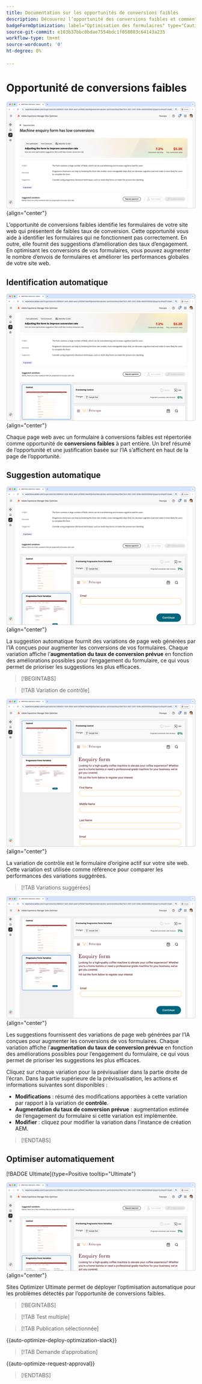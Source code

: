 ```yaml
---
title: Documentation sur les opportunités de conversions faibles
description: Découvrez l’opportunité des conversions faibles et comment l’utiliser pour améliorer l’engagement des formulaires sur votre site web.
badgeFormOptimization: label="Optimisation des formulaires" type="Caution" url="../../opportunity-types/form-optimization.md" tooltip="Optimisation des formulaires"
source-git-commit: e103b37bbc0bdae7554bdc1f058083c64143a235
workflow-type: tm+mt
source-wordcount: '0'
ht-degree: 0%

---
```



# Opportunité de conversions faibles

![Opportunité de conversions faibles](./assets/low-conversions/hero.png){align="center"}

L’opportunité de conversions faibles identifie les formulaires de votre site web qui présentent de faibles taux de conversion. Cette opportunité vous aide à identifier les formulaires qui ne fonctionnent pas correctement. En outre, elle fournit des suggestions d’amélioration des taux d’engagement. En optimisant les conversions de vos formulaires, vous pouvez augmenter le nombre d’envois de formulaires et améliorer les performances globales de votre site web.

## Identification automatique

![Identification automatique des conversions faibles](./assets/low-conversions/auto-identify.png){align="center"}

Chaque page web avec un formulaire à conversions faibles est répertoriée comme opportunité de **conversions faibles** à part entière. Un bref résumé de l’opportunité et une justification basée sur l’IA s’affichent en haut de la page de l’opportunité.

## Suggestion automatique

![Suggestion automatique des conversions faibles](./assets/low-conversions/auto-suggest.png){align="center"}

La suggestion automatique fournit des variations de page web générées par l’IA conçues pour augmenter les conversions de vos formulaires. Chaque variation affiche l’**augmentation du taux de conversion prévue** en fonction des améliorations possibles pour l’engagement du formulaire, ce qui vous permet de prioriser les suggestions les plus efficaces.

>[!BEGINTABS]

>[!TAB Variation de contrôle]

![Variations de contrôle](./assets/low-conversions/control-variation.png){align="center"}

La variation de contrôle est le formulaire d’origine actif sur votre site web. Cette variation est utilisée comme référence pour comparer les performances des variations suggérées.

>[!TAB Variations suggérées]

![Variations suggérées](./assets/low-conversions/suggested-variations.png){align="center"}

Les suggestions fournissent des variations de page web générées par l’IA conçues pour augmenter les conversions de vos formulaires. Chaque variation affiche l’**augmentation du taux de conversion prévue** en fonction des améliorations possibles pour l’engagement du formulaire, ce qui vous permet de prioriser les suggestions les plus efficaces.

Cliquez sur chaque variation pour la prévisualiser dans la partie droite de l’écran. Dans la partie supérieure de la prévisualisation, les actions et informations suivantes sont disponibles :

* **Modifications** : résumé des modifications apportées à cette variation par rapport à la variation de **contrôle**.
* **Augmentation du taux de conversion prévue** : augmentation estimée de l’engagement du formulaire si cette variation est implémentée.
* **Modifier** : cliquez pour modifier la variation dans l’instance de création AEM.

>[!ENDTABS]

## Optimiser automatiquement

[!BADGE Ultimate]{type=Positive tooltip="Ultimate"}

![Optimisation automatique des conversions faibles](./assets/low-conversions/auto-optimize.png){align="center"}

Sites Optimizer Ultimate permet de déployer l’optimisation automatique pour les problèmes détectés par l’opportunité de conversions faibles.

>[!BEGINTABS]

>[!TAB Test multiple]


>[!TAB Publication sélectionnée]

{{auto-optimize-deploy-optimization-slack}}

>[!TAB Demande d’approbation]

{{auto-optimize-request-approval}}

>[!ENDTABS]
